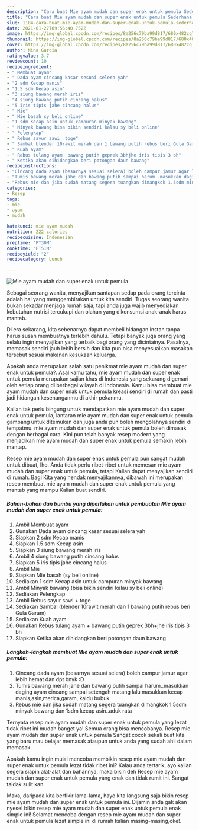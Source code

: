 ```yaml
---
description: "Cara buat Mie ayam mudah dan super enak untuk pemula Sederhana dan Mudah Dibuat"
title: "Cara buat Mie ayam mudah dan super enak untuk pemula Sederhana dan Mudah Dibuat"
slug: 1184-cara-buat-mie-ayam-mudah-dan-super-enak-untuk-pemula-sederhana-dan-mudah-dibuat
date: 2021-01-27T09:56:40.752Z
image: https://img-global.cpcdn.com/recipes/8a256c79ba99d817/680x482cq70/mie-ayam-mudah-dan-super-enak-untuk-pemula-foto-resep-utama.jpg
thumbnail: https://img-global.cpcdn.com/recipes/8a256c79ba99d817/680x482cq70/mie-ayam-mudah-dan-super-enak-untuk-pemula-foto-resep-utama.jpg
cover: https://img-global.cpcdn.com/recipes/8a256c79ba99d817/680x482cq70/mie-ayam-mudah-dan-super-enak-untuk-pemula-foto-resep-utama.jpg
author: Nina Garcia
ratingvalue: 3.7
reviewcount: 10
recipeingredient:
- " Membuat ayam"
- " Dada ayam cincang kasar sesuai selera yah"
- "2 sdm Kecap manis"
- "1.5 sdm Kecap asin"
- "3 siung bawang merah iris"
- "4 siung bawang putih cincang halus"
- "5 iris tipis jahe cincang halus"
- " Mie"
- " Mie basah sy beli online"
- "1 sdm Kecap asin untuk campuran minyak bawang"
- " Minyak bawang bisa bikin sendiri kalau sy beli online"
- " Pelengkap"
- " Rebus sayur sawi  toge"
- " Sambal blender 10rawit merah dan 1 bawang putih rebus beri Gula Garam"
- " Kuah ayam"
- " Rebus tulang ayam  bawang putih geprek 3bhjhe iris tipis 3 bh"
- " Ketika akan dihidangkan beri potongan daun bawang"
recipeinstructions:
- "Cincang dada ayam (besarnya sesuai selera) boleh campur jamur agar lebih hemat dan dpt bnyk :D"
- "Tumis bawang merah jahe dan bawang putih sampai harum..masukkan daging ayam cincang sampai setengah matang lalu masukkan kecap manis,asin,merica,garam, kaldu bubuk"
- "Rebus mie dan jika sudah matang segera tuangkan dimangkok 1.5sdm minyak bawang dan 1sdm kecap asin..aduk rata"
categories:
- Resep
tags:
- mie
- ayam
- mudah

katakunci: mie ayam mudah 
nutrition: 222 calories
recipecuisine: Indonesian
preptime: "PT30M"
cooktime: "PT51M"
recipeyield: "2"
recipecategory: Lunch

---
```



![Mie ayam mudah dan super enak untuk pemula](https://img-global.cpcdn.com/recipes/8a256c79ba99d817/680x482cq70/mie-ayam-mudah-dan-super-enak-untuk-pemula-foto-resep-utama.jpg)

Sebagai seorang wanita, menyajikan santapan sedap pada orang tercinta adalah hal yang menggembirakan untuk kita sendiri. Tugas seorang  wanita bukan sekadar menjaga rumah saja, tapi anda juga wajib menyediakan kebutuhan nutrisi tercukupi dan olahan yang dikonsumsi anak-anak harus mantab.

Di era  sekarang, kita sebenarnya dapat membeli hidangan instan tanpa harus susah membuatnya terlebih dahulu. Tetapi banyak juga orang yang selalu ingin menyajikan yang terbaik bagi orang yang dicintainya. Pasalnya, memasak sendiri jauh lebih bersih dan kita pun bisa menyesuaikan masakan tersebut sesuai makanan kesukaan keluarga. 



Apakah anda merupakan salah satu penikmat mie ayam mudah dan super enak untuk pemula?. Asal kamu tahu, mie ayam mudah dan super enak untuk pemula merupakan sajian khas di Indonesia yang sekarang digemari oleh setiap orang di berbagai wilayah di Indonesia. Kamu bisa membuat mie ayam mudah dan super enak untuk pemula kreasi sendiri di rumah dan pasti jadi hidangan kesenanganmu di akhir pekanmu.

Kalian tak perlu bingung untuk mendapatkan mie ayam mudah dan super enak untuk pemula, lantaran mie ayam mudah dan super enak untuk pemula gampang untuk ditemukan dan juga anda pun boleh mengolahnya sendiri di tempatmu. mie ayam mudah dan super enak untuk pemula boleh dimasak dengan berbagai cara. Kini pun telah banyak resep modern yang menjadikan mie ayam mudah dan super enak untuk pemula semakin lebih mantap.

Resep mie ayam mudah dan super enak untuk pemula pun sangat mudah untuk dibuat, lho. Anda tidak perlu ribet-ribet untuk memesan mie ayam mudah dan super enak untuk pemula, tetapi Kalian dapat menyajikan sendiri di rumah. Bagi Kita yang hendak menyajikannya, dibawah ini merupakan resep membuat mie ayam mudah dan super enak untuk pemula yang mantab yang mampu Kalian buat sendiri.

<!--inarticleads1-->

##### Bahan-bahan dan bumbu yang diperlukan untuk pembuatan Mie ayam mudah dan super enak untuk pemula:

1. Ambil  Membuat ayam
1. Gunakan  Dada ayam cincang kasar sesuai selera yah
1. Siapkan 2 sdm Kecap manis
1. Siapkan 1.5 sdm Kecap asin
1. Siapkan 3 siung bawang merah iris
1. Ambil 4 siung bawang putih cincang halus
1. Siapkan 5 iris tipis jahe cincang halus
1. Ambil  Mie
1. Siapkan  Mie basah (sy beli online)
1. Sediakan 1 sdm Kecap asin untuk campuran minyak bawang
1. Ambil  Minyak bawang (bisa bikin sendiri kalau sy beli online)
1. Sediakan  Pelengkap
1. Ambil  Rebus sayur sawi + toge
1. Sediakan  Sambal (blender 10rawit merah dan 1 bawang putih rebus beri Gula Garam)
1. Sediakan  Kuah ayam
1. Gunakan  Rebus tulang ayam + bawang putih geprek 3bh+jhe iris tipis 3 bh
1. Siapkan  Ketika akan dihidangkan beri potongan daun bawang




<!--inarticleads2-->

##### Langkah-langkah membuat Mie ayam mudah dan super enak untuk pemula:

1. Cincang dada ayam (besarnya sesuai selera) boleh campur jamur agar lebih hemat dan dpt bnyk :D
1. Tumis bawang merah jahe dan bawang putih sampai harum..masukkan daging ayam cincang sampai setengah matang lalu masukkan kecap manis,asin,merica,garam, kaldu bubuk
1. Rebus mie dan jika sudah matang segera tuangkan dimangkok 1.5sdm minyak bawang dan 1sdm kecap asin..aduk rata




Ternyata resep mie ayam mudah dan super enak untuk pemula yang lezat tidak ribet ini mudah banget ya! Semua orang bisa mencobanya. Resep mie ayam mudah dan super enak untuk pemula Sangat cocok sekali buat kita yang baru mau belajar memasak ataupun untuk anda yang sudah ahli dalam memasak.

Apakah kamu ingin mulai mencoba membikin resep mie ayam mudah dan super enak untuk pemula lezat tidak ribet ini? Kalau anda tertarik, ayo kalian segera siapin alat-alat dan bahannya, maka bikin deh Resep mie ayam mudah dan super enak untuk pemula yang enak dan tidak rumit ini. Sangat taidak sulit kan. 

Maka, daripada kita berfikir lama-lama, hayo kita langsung saja bikin resep mie ayam mudah dan super enak untuk pemula ini. Dijamin anda gak akan nyesel bikin resep mie ayam mudah dan super enak untuk pemula enak simple ini! Selamat mencoba dengan resep mie ayam mudah dan super enak untuk pemula lezat simple ini di rumah kalian masing-masing,oke!.

